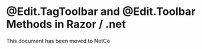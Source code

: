 # @Edit.TagToolbar and @Edit.Toolbar Methods in Razor / .net

This document has been moved to NetCo[](xref:NetCode.Razor.Edit.Toolbar)